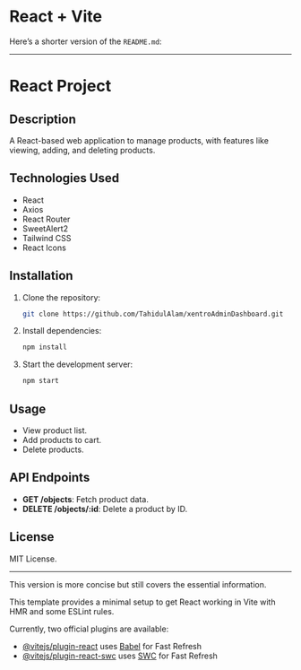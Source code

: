# React + Vite

Here’s a shorter version of the `README.md`:

---

# React Project

## Description

A React-based web application to manage products, with features like viewing, adding, and deleting products.

## Technologies Used

- React
- Axios
- React Router
- SweetAlert2
- Tailwind CSS
- React Icons

## Installation

1. Clone the repository:
   ```bash
   git clone https://github.com/TahidulAlam/xentroAdminDashboard.git
   ```
2. Install dependencies:
   ```bash
   npm install
   ```
3. Start the development server:
   ```bash
   npm start
   ```

## Usage

- View product list.
- Add products to cart.
- Delete products.

## API Endpoints

- **GET /objects**: Fetch product data.
- **DELETE /objects/:id**: Delete a product by ID.

## License

MIT License.

---

This version is more concise but still covers the essential information.

This template provides a minimal setup to get React working in Vite with HMR and some ESLint rules.

Currently, two official plugins are available:

- [@vitejs/plugin-react](https://github.com/vitejs/vite-plugin-react/blob/main/packages/plugin-react/README.md) uses [Babel](https://babeljs.io/) for Fast Refresh
- [@vitejs/plugin-react-swc](https://github.com/vitejs/vite-plugin-react-swc) uses [SWC](https://swc.rs/) for Fast Refresh
